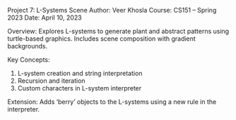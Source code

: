 Project 7: L-Systems Scene
Author: Veer Khosla
Course: CS151 – Spring 2023
Date: April 10, 2023

Overview:
Explores L-systems to generate plant and abstract patterns using turtle-based graphics. Includes scene composition with gradient backgrounds.

Key Concepts:
1. L-system creation and string interpretation
2. Recursion and iteration
3. Custom characters in L-system interpreter

Extension:
Adds ‘berry’ objects to the L-systems using a new rule in the interpreter.
